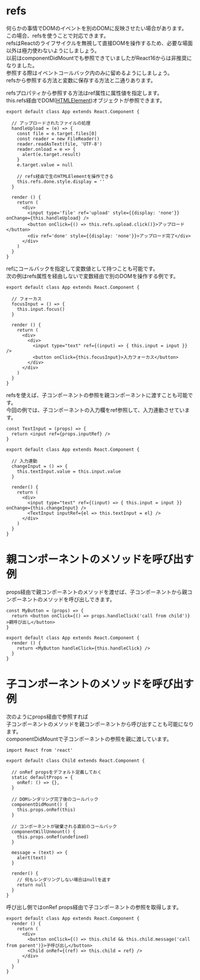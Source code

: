 # refs
何らかの事情でDOMのイベントを別のDOMに反映させたい場合があります。  
この場合、refsを使うことで対応できます。  
refsはReactのライフサイクルを無視して直接DOMを操作するため、必要な場面以外は極力使わないようにしましょう。  
以前はcomponentDidMountでも参照できていましたがReact16からは非推奨になりました。  
参照する際はイベントコールバック内のみに留めるようにしましょう。  
refsから参照する方法と変数に保存する方法と二通りあります。  

refsプロパティから参照する方法はref属性に属性値を指定します。  
this.refs経由でDOM([HTMLElement](https://developer.mozilla.org/ja/docs/Web/API/HTMLElement))オブジェクトが参照できます。  

```
export default class App extends React.Component {

  // アップロードされたファイルの処理
  handleUpload = (e) => {
    const file = e.target.files[0]
    const reader = new FileReader()
    reader.readAsText(file, 'UTF-8')
    reader.onload = e => {
      alert(e.target.result)
    }
    e.target.value = null

    // refs経由で生のHTMLElementを操作できる
    this.refs.done.style.display = ''
  }

  render () {
    return (
      <div>
        <input type='file' ref='upload' style={{display: 'none'}} onChange={this.handleUpload} />
        <button onClick={() => this.refs.upload.click()}>アップロード</button>
        <div ref='done' style={{display: 'none'}}>アップロード完了</div>
      </div>
    )
  }
}
```

refにコールバックを指定して変数値として持つことも可能です。  
次の例はrefs属性を経由しないで変数経由で別のDOMを操作する例です。  

```
export default class App extends React.Component {

  // フォーカス
  focusInput = () => {
    this.input.focus()
  }

  render () {
    return (
      <div>
        <div>
          <input type="text" ref={(input) => { this.input = input }} />
          <button onClick={this.focusInput}>入力フォーカス</button>
        </div>
      </div>
    )
  }
}
```

refsを使えば、子コンポーネントの参照を親コンポーネントに渡すことも可能です。  
今回の例では、子コンポーネントの入力欄をref参照して、入力連動させています。  

```
const TextInput = (props) => {
  return <input ref={props.inputRef} />
}

export default class App extends React.Component {

  // 入力連動
  changeInput = () => {
    this.textInput.value = this.input.value
  }

  render() {
    return (
      <div>
        <input type="text" ref={(input) => { this.input = input }} onChange={this.changeInput} />
        <TextInput inputRef={el => this.textInput = el} />
      </div>
    )
  }
}
```

# 親コンポーネントのメソッドを呼び出す例
props経由で親コンポーネントのメソッドを渡せば、子コンポーネントから親コンポーネントのメソッドを呼び出しできます。  

```
const MyButton = (props) => {
  return <button onClick={() => props.handleClick('call from child')} >親呼び出し</button>
}

export default class App extends React.Component {
  render () {
    return <MyButton handleClick={this.handleClick} />
  }
}
```


# 子コンポーネントのメソッドを呼び出す例
次のようにprops経由で参照すれば  
子コンポーネントのメソッドを親コンポーネントから呼び出すことも可能になります。  
componentDidMountで子コンポーネントの参照を親に渡しています。  

```
import React from 'react'

export default class Child extends React.Component {

  // onRef propsをデフォルト定義しておく
  static defaultProps = {
    onRef: () => {},
  }

  // DOMレンダリング完了後のコールバック
  componentDidMount() {
    this.props.onRef(this)
  }

  // コンポーネントが破棄される直前のコールバック
  componentWillUnmount() {
    this.props.onRef(undefined)
  }

  message = (text) => {
    alert(text)
  }

  render() {
    // 何もレンダリングしない場合はnullを返す
    return null
  }
}
```

呼び出し側ではonRef props経由で子コンポーネントの参照を取得します。  

```
export default class App extends React.Component {
  render () {
    return (
      <div>
        <button onClick={() => this.child && this.child.message('call from parent')}>子呼び出し</button>
        <Child onRef={(ref) => this.child = ref} />
      </div>
    )
  }
}
```